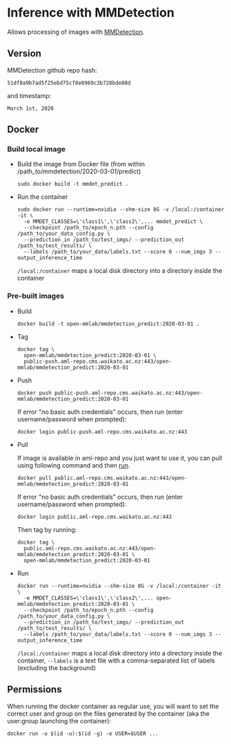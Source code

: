 # Inference with MMDetection

Allows processing of images with [MMDetection](https://github.com/open-mmlab/mmdetection).

## Version

MMDetection github repo hash:

```
51df8a9b7ad5f25ebd75cf8e0969c3b728bde08d
```

and timestamp:

```
March 1st, 2020
```

## Docker

### Build local image

* Build the image from Docker file (from within /path_to/mmdetection/2020-03-01/predict)

  ```commandline
  sudo docker build -t mmdet_predict .
  ```
  
* Run the container

  ```commandline
  sudo docker run --runtime=nvidia --shm-size 8G -v /local:/container -it \
    -e MMDET_CLASSES=\'class1\',\'class2\',... mmdet_predict \
    --checkpoint /path_to/epoch_n.pth --config /path_to/your_data_config.py \
    --prediction_in /path_to/test_imgs/ --prediction_out /path_to/test_results/ \
    --labels /path_to/your_data/labels.txt --score 0 --num_imgs 3 --output_inference_time
  ```
  `/local:/container` maps a local disk directory into a directory inside the container

### Pre-built images

* Build

  ```commandline
  docker build -t open-mmlab/mmdetection_predict:2020-03-01 .
  ```
  
* Tag

  ```commandline
  docker tag \
    open-mmlab/mmdetection_predict:2020-03-01 \
    public-push.aml-repo.cms.waikato.ac.nz:443/open-mmlab/mmdetection_predict:2020-03-01
  ```
  
* Push

  ```commandline
  docker push public-push.aml-repo.cms.waikato.ac.nz:443/open-mmlab/mmdetection_predict:2020-03-01
  ```
  If error "no basic auth credentials" occurs, then run (enter username/password when prompted):
  
  ```commandline
  docker login public-push.aml-repo.cms.waikato.ac.nz:443
  ```
  
* Pull

  If image is available in aml-repo and you just want to use it, you can pull using following command and then [run](#run).

  ```commandline
  docker pull public.aml-repo.cms.waikato.ac.nz:443/open-mmlab/mmdetection_predict:2020-03-01
  ```
  If error "no basic auth credentials" occurs, then run (enter username/password when prompted):
  
  ```commandline
  docker login public.aml-repo.cms.waikato.ac.nz:443
  ```
  Then tag by running:
  
  ```commandline
  docker tag \
    public.aml-repo.cms.waikato.ac.nz:443/open-mmlab/mmdetection_predict:2020-03-01 \
    open-mmlab/mmdetection_predict:2020-03-01
  ```

* <a name="run">Run</a>

  ```commandline
  docker run --runtime=nvidia --shm-size 8G -v /local:/container -it \
    -e MMDET_CLASSES=\'class1\',\'class2\',... open-mmlab/mmdetection_predict:2020-03-01 \
    --checkpoint /path_to/epoch_n.pth --config /path_to/your_data_config.py \
    --prediction_in /path_to/test_imgs/ --prediction_out /path_to/test_results/ \
    --labels /path_to/your_data/labels.txt --score 0 --num_imgs 3 --output_inference_time
  ```
  `/local:/container` maps a local disk directory into a directory inside the container, 
  `--labels` is a text file with a comma-separated list of labels (excluding the background)

## Permissions

When running the docker container as regular use, you will want to set the correct
user and group on the files generated by the container (aka the user:group launching
the container):

```commandline
docker run -u $(id -u):$(id -g) -e USER=$USER ...
```
